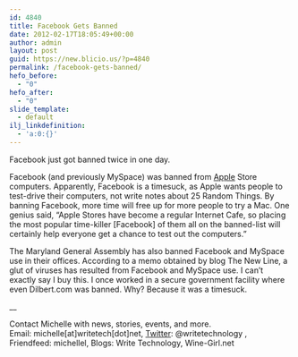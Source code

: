 ```yaml
---
id: 4840
title: Facebook Gets Banned
date: 2012-02-17T18:05:49+00:00
author: admin
layout: post
guid: https://new.blicio.us/?p=4840
permalink: /facebook-gets-banned/
hefo_before:
  - "0"
hefo_after:
  - "0"
slide_template:
  - default
ilj_linkdefinition:
  - 'a:0:{}'
---
```

Facebook just got banned twice in one day.

Facebook (and previously MySpace) was banned from [Apple](https://new.blicio.us/the-humble-beginnings-of-apple/) Store computers. Apparently, Facebook is a timesuck, as Apple wants people to test-drive their computers, not write notes about 25 Random Things. By banning Facebook, more time will free up for more people to try a Mac. One genius said, “Apple Stores have become a regular Internet Cafe, so placing the most popular time-killer [Facebook] of them all on the banned-list will certainly help everyone get a chance to test out the computers.”

The Maryland General Assembly has also banned Facebook and MySpace use in their offices. According to a memo obtained by blog The New Line, a glut of viruses has resulted from Facebook and MySpace use. I can’t exactly say I buy this. I once worked in a secure government facility where even Dilbert.com was banned. Why? Because it was a timesuck.

__

Contact Michelle with news, stories, events, and more.  
Email: michelle[at]writetech[dot]net, [Twitter](https://new.blicio.us/how-to-promote-your-startup-using-twitter/): @writetechnology , Friendfeed: michellel, Blogs: Write Technology, Wine-Girl.net